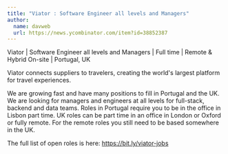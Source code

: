 ```yaml
---
title: "Viator : Software Engineer all levels and Managers"
author:
  name: davweb
  url: https://news.ycombinator.com/item?id=38852387
---
```

Viator | Software Engineer all levels and Managers | Full time | Remote &amp; Hybrid On-site | Portugal, UK

Viator connects suppliers to travelers, creating the world&#x27;s largest platform for travel experiences.

We are growing fast and have many positions to fill in Portugal and the UK. We are looking for managers and engineers at all levels for full-stack, backend and data teams. Roles in Portugal require you to be in the office in Lisbon part time. UK roles can be part time in an office in London or Oxford or fully remote. For the remote roles you still need to be based somewhere in the UK.

The full list of open roles is here: <a href="https:&#x2F;&#x2F;bit.ly&#x2F;viator-jobs" rel="nofollow">https:&#x2F;&#x2F;bit.ly&#x2F;viator-jobs</a>
